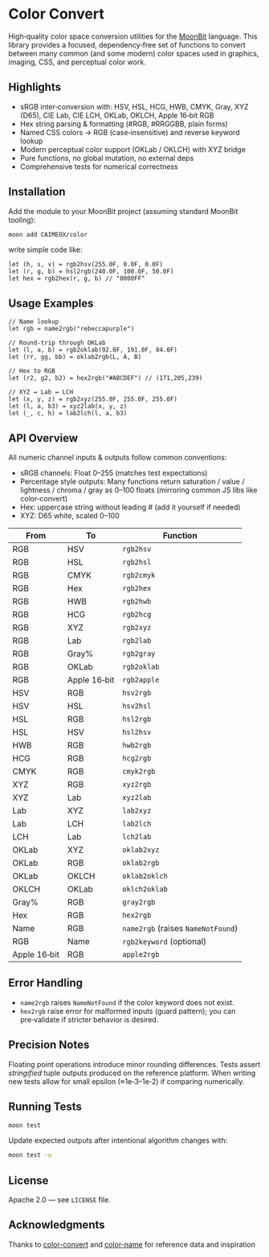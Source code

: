 # Color Convert

High‑quality color space conversion utilities for the [MoonBit](https://www.moonbitlang.com/) language.
This library provides a focused, dependency‑free set of functions to convert between many common (and some modern) color spaces used in graphics, imaging, CSS, and perceptual color work.

## Highlights

- sRGB inter‑conversion with: HSV, HSL, HCG, HWB, CMYK, Gray, XYZ (D65), CIE Lab, CIE LCH, OKLab, OKLCH, Apple 16‑bit RGB
- Hex string parsing & formatting (#RGB, #RRGGBB, plain forms)
- Named CSS colors → RGB (case‑insensitive) and reverse keyword lookup
- Modern perceptual color support (OKLab / OKLCH) with XYZ bridge
- Pure functions, no global mutation, no external deps
- Comprehensive tests for numerical correctness

## Installation

Add the module to your MoonBit project (assuming standard MoonBit tooling):

```bash
moon add CAIMEOX/color
```

write simple code like:

```moonbit
let (h, s, v) = rgb2hsv(255.0F, 0.0F, 0.0F)
let (r, g, b) = hsl2rgb(240.0F, 100.0F, 50.0F)
let hex = rgb2hex(r, g, b) // "0000FF"
```

## Usage Examples

```moonbit
// Name lookup
let rgb = name2rgb("rebeccapurple")

// Round‑trip through OKLab
let (l, a, b) = rgb2oklab(92.0F, 191.0F, 84.0F)
let (rr, gg, bb) = oklab2rgb(L, A, B)

// Hex to RGB
let (r2, g2, b2) = hex2rgb("#ABCDEF") // (171,205,239)

// XYZ ↔ Lab ↔ LCH
let (x, y, z) = rgb2xyz(255.0F, 255.0F, 255.0F)
let (l, a, b3) = xyz2lab(x, y, z)
let (_, c, h) = lab2lch(l, a, b3)
```

## API Overview

All numeric channel inputs & outputs follow common conventions:

- sRGB channels: Float 0–255 (matches test expectations)  
- Percentage style outputs: Many functions return saturation / value / lightness / chroma / gray as 0–100 floats (mirroring common JS libs like color‑convert)  
- Hex: uppercase string without leading # (add it yourself if needed)  
- XYZ: D65 white, scaled 0–100

| From | To | Function |
|------|----|----------|
| RGB | HSV | `rgb2hsv` |
| RGB | HSL | `rgb2hsl` |
| RGB | CMYK | `rgb2cmyk` |
| RGB | Hex | `rgb2hex` |
| RGB | HWB | `rgb2hwb` |
| RGB | HCG | `rgb2hcg` |
| RGB | XYZ | `rgb2xyz` |
| RGB | Lab | `rgb2lab` |
| RGB | Gray% | `rgb2gray` |
| RGB | OKLab | `rgb2oklab` |
| RGB | Apple 16‑bit | `rgb2apple` |
| HSV | RGB | `hsv2rgb` |
| HSV | HSL | `hsv2hsl` |
| HSL | RGB | `hsl2rgb` |
| HSL | HSV | `hsl2hsv` |
| HWB | RGB | `hwb2rgb` |
| HCG | RGB | `hcg2rgb` |
| CMYK | RGB | `cmyk2rgb` |
| XYZ | RGB | `xyz2rgb` |
| XYZ | Lab | `xyz2lab` |
| Lab | XYZ | `lab2xyz` |
| Lab | LCH | `lab2lch` |
| LCH | Lab | `lch2lab` |
| OKLab | XYZ | `oklab2xyz` |
| OKLab | RGB | `oklab2rgb` |
| OKLab | OKLCH | `oklab2oklch` |
| OKLCH | OKLab | `oklch2oklab` |
| Gray% | RGB | `gray2rgb` |
| Hex | RGB | `hex2rgb` |
| Name | RGB | `name2rgb` (raises `NameNotFound`) |
| RGB | Name | `rgb2keyword` (optional) |
| Apple 16‑bit | RGB | `apple2rgb` |


## Error Handling

- `name2rgb` raises `NameNotFound` if the color keyword does not exist.
- `hex2rgb` raise error for malformed inputs (guard pattern); you can pre‑validate if stricter behavior is desired.

## Precision Notes

Floating point operations introduce minor rounding differences. Tests assert *stringified* tuple outputs produced on the reference platform. When writing new tests allow for small epsilon (≈1e‑3–1e‑2) if comparing numerically.

## Running Tests

```bash
moon test
```

Update expected outputs after intentional algorithm changes with:

```bash
moon test -u
```

## License

Apache 2.0 — see `LICENSE` file.

## Acknowledgments

Thanks to [color-convert](https://bestofjs.org/projects/color-convert) and [color-name](https://bestofjs.org/projects/color-name) for reference data and inspiration
